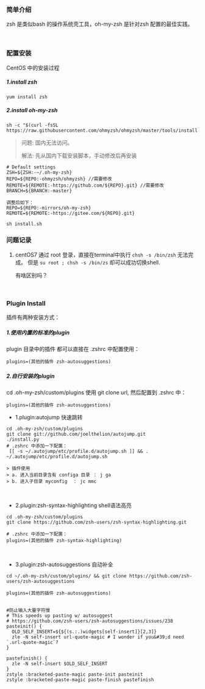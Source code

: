 
### 简单介绍
zsh 是类似bash 的操作系统壳工具，oh-my-zsh 是针对zsh 配置的最佳实践。

<br/>

### 配置安装

CentOS 中的安装过程
<br/>

##### 1.install zsh
```
yum install zsh
```

##### 2.install oh-my-zsh
```
sh -c "$(curl -fsSL https://raw.githubusercontent.com/ohmyzsh/ohmyzsh/master/tools/install.sh)"
```

> 问题: 国内无法访问。
> 
> 解法: 先从国内下载安装脚本，手动修改后再安装

```
# Default settings
ZSH=${ZSH:-~/.oh-my-zsh}
REPO=${REPO:-ohmyzsh/ohmyzsh} //需要修改
REMOTE=${REMOTE:-https://github.com/${REPO}.git} //需要修改
BRANCH=${BRANCH:-master}

调整后如下：
REPO=${REPO:-mirrors/oh-my-zsh}
REMOTE=${REMOTE:-https://gitee.com/${REPO}.git}
```


`sh install.sh`


### 问题记录
1. centOS7 通过 root 登录，直接在terminal中执行 `chsh -s /bin/zsh` 无法完成。
    但是 `su root ; chsh -s /bin/zs`  却可以成功切换shell.
    
    有啥区别吗？


<br/>

### Plugin Install

插件有两种安装方式：

##### 1.使用内置的标准的plugin
plugin 目录中的插件 都可以直接在 .zshrc 中配置使用：

```
plugins=(其他的插件 zsh-autosuggestions)
```


##### 2.自行安装的plugin

cd .oh-my-zsh/custom/plugins
使用 git clone url, 然后配置到 .zshrc 中：

```
plugins=(其他的插件 zsh-autosuggestions)
```


- 1.plugin:autojump 快速跳转

```
cd .oh-my-zsh/custom/plugins
git clone git://github.com/joelthelion/autojump.git
./install.py
# .zshrc 中添加一下配置：
 [[ -s ~/.autojump/etc/profile.d/autojump.sh ]] && . ~/.autojump/etc/profile.d/autojump.sh

> 插件使用
> a. 进入当前目录含有 configa 目录 ： j ga
> b. 进入子目录 myconfig  ： jc mmc
```

</br>

- 2.plugin:zsh-syntax-highlighting shell语法高亮 

```
cd .oh-my-zsh/custom/plugins
git clone https://github.com/zsh-users/zsh-syntax-highlighting.git

# .zshrc 中添加一下配置：
plugins=(其他的插件 zsh-syntax-highlighting)

```

</br>

- 3.plugin:zsh-autosuggestions 自动补全

```
cd ~/.oh-my-zsh/custom/plugins/ && git clone https://github.com/zsh-users/zsh-autosuggestions

plugins=(其他的插件 zsh-autosuggestions)


#防止输入大量字符慢
# This speeds up pasting w/ autosuggest
# https://github.com/zsh-users/zsh-autosuggestions/issues/238
pasteinit() {
  OLD_SELF_INSERT=${${(s.:.)widgets[self-insert]}[2,3]}
  zle -N self-insert url-quote-magic # I wonder if you&#39;d need `.url-quote-magic`?
}
 
pastefinish() {
  zle -N self-insert $OLD_SELF_INSERT
}
zstyle :bracketed-paste-magic paste-init pasteinit
zstyle :bracketed-paste-magic paste-finish pastefinish

```






